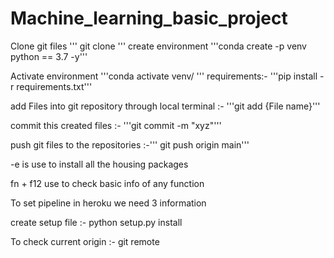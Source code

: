 # Machine_learning_basic_project
Clone git files
'''
git clone
'''
create environment  '''conda create -p venv python == 3.7 -y'''

Activate environment  '''conda activate venv/
'''
requirements:- '''pip install -r requirements.txt'''
 
add Files into git repository through local terminal :- '''git add {File name}'''

commit this created files :- '''git commit -m "xyz"'''

push git files to the repositories :-''' git push origin main'''

-e is use to install all the housing packages 

fn + f12 use to check basic info of any function 

To set pipeline in heroku we need 3 information

create setup file :- python setup.py install

To check current origin :- git remote